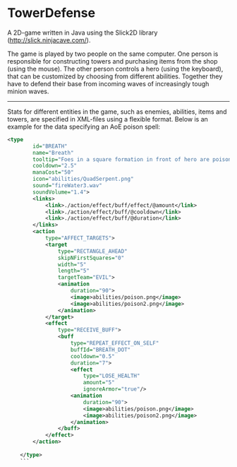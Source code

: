 TowerDefense
============

A 2D-game written in Java using the Slick2D library (http://slick.ninjacave.com/).

The game is played by two people on the same computer. One person is responsible for constructing towers and purchasing items from the shop (using the mouse). The other person controls a hero (using the keyboard), that can be customized by choosing from different abilities. Together they have to defend their base from incoming waves of increasingly tough minion waves. 

-----

Stats for different entities in the game, such as enemies, abilities, items and towers, are specified in XML-files using a flexible format. Below is an example for the data specifying an AoE poison spell:

```xml
<type
        id="BREATH"
        name="Breath"
        tooltip="Foes in a square formation in front of hero are poisoned, taking @1 damage every @2 seconds. Lasts @3 seconds."
        cooldown="2.5"
        manaCost="50"
        icon="abilities/QuadSerpent.png"
    	sound="fireWater3.wav"
       	soundVolume="1.4">
        <links>
            <link>./action/effect/buff/effect/@amount</link>
            <link>./action/effect/buff/@cooldown</link>
            <link>./action/effect/buff/@duration</link>
        </links>
        <action
            type="AFFECT_TARGETS">
        	<target
        	    type="RECTANGLE_AHEAD"
        	    skipNFirstSquares="0"
        	    width="5"
        	    length="5"
                targetTeam="EVIL">
        	    <animation
        	        duration="90">
        	        <image>abilities/poison.png</image>
        	        <image>abilities/poison2.png</image>
        	    </animation>
        	</target>
        	<effect
        	    type="RECEIVE_BUFF">
        	    <buff
	        	    type="REPEAT_EFFECT_ON_SELF"
	        	    buffId="BREATH_DOT"
					cooldown="0.5"
					duration="7">
        	        <effect
        	            type="LOSE_HEALTH"
        	            amount="5"
        	            ignoreArmor="true"/>
        	        <animation
        	        	duration="90">
        	        	<image>abilities/poison.png</image>
        	        	<image>abilities/poison2.png</image>
        	    	</animation>
        	    </buff>   
        	</effect>
        </action>
			
    </type>
    ```
